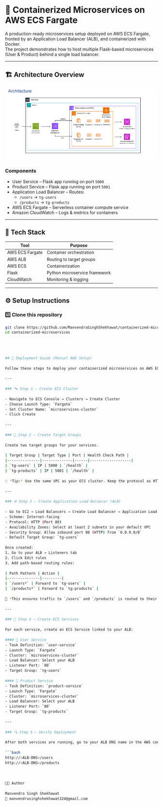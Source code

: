 # 🐳 Containerized Microservices on AWS ECS Fargate

A production-ready microservices setup deployed on AWS ECS Fargate, fronted by an Application Load Balancer (ALB), and containerized with Docker.  
The project demonstrates how to host multiple Flask-based microservices (User & Product) behind a single load balancer.

---

## 🏗️ Architecture Overview

![Architecture Diagram](./docs/architecture-diagram.png)

### Components
- User Service – Flask app running on port `5000`
- Product Service – Flask app running on port `5001`
- Application Load Balancer – Routes:
  - `/users` → `tg-users`
  - `/products` → `tg-products`
- AWS ECS Fargate – Serverless container compute service
- Amazon CloudWatch – Logs & metrics for containers

---

## 🧰 Tech Stack

| Tool | Purpose |
|------|----------|
| AWS ECS Fargate | Container orchestration |
| AWS ALB | Routing to target groups |
| AWS ECS | Containerization |
| Flask | Python microservice framework |
| CloudWatch | Monitoring & logging |

---

## ⚙️ Setup Instructions

### 1️⃣ Clone this repository
```bash
git clone https://github.com/ManvendraSinghShekhawat/containerized-microservices.git
cd containerized-microservices




## 🚀 Deployment Guide (Manual AWS Setup)

Follow these steps to deploy your containerized microservices on AWS ECS Fargate behind an Application Load Balancer (ALB).

---

### 🛰️ Step 1 — Create ECS Cluster

- Navigate to ECS Console → Clusters → Create Cluster
- Choose Launch Type: `Fargate`
- Set Cluster Name: `microservices-cluster`
- Click Create

---

### 🎯 Step 2 — Create Target Groups

Create two target groups for your services.

| Target Group | Target Type | Port | Health Check Path |
|---------------|--------------|------|-------------------|
| `tg-users` | IP | 5000 | `/health` |
| `tg-products` | IP | 5001 | `/health` |

💡 *Tip:* Use the same VPC as your ECS cluster. Keep the protocol as HTTP and target type as IP for Fargate.

---

### 🌐 Step 3 — Create Application Load Balancer (ALB)

- Go to EC2 → Load Balancers → Create Load Balancer → Application Load Balancer
- Scheme: Internet-facing  
- Protocol: HTTP (Port 80)  
- Availability Zones: Select at least 2 subnets in your default VPC  
- Security Group: Allow inbound port 80 (HTTP) from `0.0.0.0/0`  
- Default Target Group: `tg-users`

Once created:
1. Go to your ALB → Listeners tab  
2. Click Edit rules  
3. Add path-based routing rules:

| Path Pattern | Action |
|---------------|---------|
| `/users*` | Forward to `tg-users` |
| `/products*` | Forward to `tg-products` |

📘 *This ensures traffic to `/users` and `/products` is routed to their respective microservices.*

---

### 🧱 Step 4 — Create ECS Services

For each service, create an ECS Service linked to your ALB:

#### 🧩 User Service
- Task Definition: `user-service`
- Launch Type: `Fargate`
- Cluster: `microservices-cluster`
- Load Balancer: Select your ALB
- Listener Port: `80`
- Target Group: `tg-users`

#### 🧩 Product Service
- Task Definition: `product-service`
- Launch Type: `Fargate`
- Cluster: `microservices-cluster`
- Load Balancer: Select your ALB
- Listener Port: `80`
- Target Group: `tg-products`

---

### 🔍 Step 5 — Verify Deployment

After both services are running, go to your ALB DNS name in the AWS console and test:

```bash
http://<ALB-DNS>/users
http://<ALB-DNS>/products



👨‍💻 Author

Manvendra Singh Shekhawat
📧 manvendrasinghshekhawat324@gmail.com
